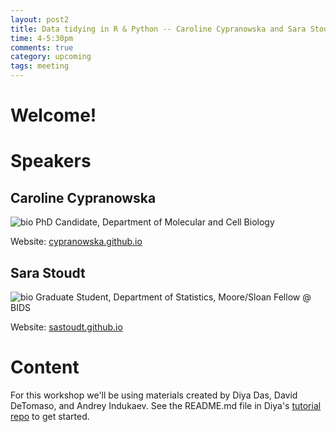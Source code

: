 ```yaml
---
layout: post2
title: Data tidying in R & Python -- Caroline Cypranowska and Sara Stoudt
time: 4-5:30pm
comments: true
category: upcoming
tags: meeting
---
```


# Welcome!

# Speakers

## Caroline Cypranowska
![bio]({{site.url}}/bioimages/cypranowska.png)
PhD Candidate, Department of Molecular and Cell Biology


Website: [cypranowska.github.io](https://cypranowska.github.io/)


## Sara Stoudt
![bio]({{site.url}}/bioimages/cypranowska.png)
Graduate Student, Department of Statistics, 
Moore/Sloan Fellow @ BIDS

Website: [sastoudt.github.io](https://sastoudt.github.io/)


# Content

For this workshop we'll be using materials created by Diya Das, David DeTomaso, and Andrey Indukaev. See the README.md file in Diya's [tutorial repo](https://github.com/diyadas/tutorials) to get started. 
